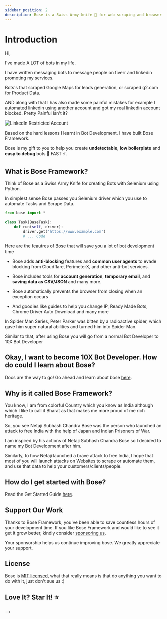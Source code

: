 ```yaml
---
sidebar_position: 2
description: Bose is a Swiss Army knife 🔪 for web scraping and browser automation 🤖 that helps you create bots fast. ⚡️
---
```


# Introduction

<!-- README will be like https://github.com/tailwindlabs/tailwindcss. This is for INTRODUCTION.     -->

Hi,

I've made A LOT of bots in my life.

I have written messaging bots to message people on fiverr and linkedin promoting my services.

Bots's that scraped Google Maps for leads generation, or scraped g2.com for Product Data.


AND along with that I has also made some painful mistakes for example I automated linkedin using another account and got my real linkedin account blocked. Pretty Painful Isn't it?

![LinkedIn Restricted Account](https://www.omkar.cloud/bose/assets/images/linkedin-restricted-4dc86138036cb000741c3c17ab5168a7.png)

Based on the hard lessons I learnt in Bot Development. I have built Bose Framework. 

Bose is my gift to you to help you create **undetectable**, **low boilerplate** and **easy to debug** bots 🤖 FAST ⚡️. 

## What is Bose Framework? 

Think of Bose as a Swiss Army Knife for creating Bots with Selenium using Python. 

In simplest sense Bose passes you Selenium driver which you use to automate Tasks and Scrape Data.


```python
from bose import *
        
class Task(BaseTask):
    def run(self, driver):
        driver.get('https://www.example.com')
        # ... Code
```

Here are the feautres of Bose that will save you a lot of bot development time 

- Bose adds **anti-blocking** features and **common user agents** to evade blocking from Cloudflare, PerimeterX, and other anti-bot services.

- Bose includes tools for **account generation**, **temporary email**, and **saving data as CSV/JSON** and many more.

- Bose automatically prevents the browser from closing when an exception occurs

- And goodies like guides to help you change IP, Ready Made Bots, Chrome Driver Auto Download and many more

In Spider Man Series, Peter Parker was bitten by a radioactive spider, which gave him super natural abilities and turned him into Spider Man. 

Similar to that, after using Bose you will go from a normal Bot Developer to 10X Bot Developer


## Okay, I want to become 10X Bot Developer. How do could I learn about Bose?

Docs are the way to go! Go ahead and learn about bose [here](https://www.omkar.cloud/bose/docs/tutorial/).


## Why is it called Bose Framework?

You know, I am from colorful Country which you know as India although which I like to call it Bharat as that makes me more proud of me rich heritage. 

So, you see Netaji Subhash Chandra Bose was the person who launched an attack to free India with the help of Japan and Indian Prisoners of War. 

I am inspired by his actions of Netaji Subhash Chandra Bose so I decided to name my Bot Development after him. 

Similarly, to how Netaji launched a brave attack to free India, I hope that most of you will launch attacks on Websites to scrape or automate them, and use that data to help your customers/clients/people.

## How do I get started with Bose? 

Read the Get Started Guide [here](https://www.omkar.cloud/bose/docs/tutorial/).


## Support Our Work

Thanks to Bose Framework, you've been able to save countless hours of your development time. If you like Bose Framework and would like to see it get it grow better, kindly consider [sponsoring us](https://github.com/sponsors/omkarcloud).

Your sponsorship helps us continue improving bose. We greatly appreciate your support.

## License

Bose is [MIT licensed](https://github.com/omkarcloud/bose/blob/master/LICENSE), what that really means is that do anything you want to do with it, just don't sue us :)

## Love It? Star It! ⭐


<!-- # The What and Why?

## 💡 What is Bose Framework?
Bose Framework is a framework built for selenium developers packed with best practices and tools created by experienced bot developers to help create **undetectable**, **low boilerplate** and **easy to debug** bots. 🤖 -->

<!-- It gives you the guidance and infrastructure to 

- create 100's of Accounts on target website
- automate tasks on a website 
- scrape contents of website -->
<!-- 
The single most important purpose is to give you the mental powers of experienced bot developers at your fingertips, saving you hours of development time. 👨🏻‍💻



Similar to how Django is to Bot Development

## 🤔 Why created Bose Framework?

Ever since I was a child, I had this urge of **helping** people. 

I have extensive experience in bot development, and I wanted to share my knowledge with others so that they could avoid the problems I faced when I was first starting out. 

I have created a framework that encapsulates the best practices I know of and hope that it will be a valuable resource for bot developers.

## 🤔 How can it help me?

Bose is Great Tool for you if you have following usecase: 

- Creation of 100's of Account on Target Website using Selenium.
- Automation of Websites heavily protected by Cloudflare/PerimeterX.
- Web Scraping of Websites heavily protected by Cloudflare/PerimeterX. 
- Needs opiniated framework that will give structure to your selenium based bots. -->

<!-- 
## 🙏 Dedication

I wanted to dedicate my framework to Netaji Subhash Chandra Bose. The man who gave Bharat freedom. -->



<!-- 





# Introduction

The Bose Scraping Framework is a full fledged scraping framework designed to simplify website scraping and automation using [Selenium](https://www.selenium.dev/). Think of it like Django for Web Automation. 

It comes equipped with several features, including:

- Pre-built web scraping solutions for sites like Google Maps, which means you won't have to do any additional work to scrape them
- Great debugging features to help you troubleshoot any issues that may arise
- Automatic adherence to best practices to avoid detection from anti-bot services like Cloudflare
- User agent rotation to ensure that you don't get blocked for using the same agent repeatedly
- Logging of HTML, errors, and screenshots to facilitate debugging
- Support retrying in case of failures
- Detection of bot detection by anti-bot services like Cloudflare, PerimeterX, and DataDome

## Getting the Most out of Bose

To get the most out of Bose, you should read the [Tutorial](tutorial/tutorial.md).

The tutorial is the best way to start your Bose adventure. It's readable and feature-ful. You'll go all the way from `git clone` to scraping Google Maps! And by the end, you should feel comfortable enough to scrape websites using Bose framework.

After you've read the tutorial and started your side project, We encourage you to read the Topics from Reference which interests you. 

Additionally, We warmly welcome you to Bose Community!

## How these Docs are Organized

As you can probably tell from the sidebar, Bose's docs are organized into two sections:

- [Tutorial](tutorial/tutorial.md)
- [Reference](/docs/category/reference/)
<!-- - [How To](/docs/category/how-to/) -->

<!-- The order isn't arbitrary. This is more or less the learning journey we have in mind for you.

While we expect you to read the tutorial from top to bottom (maybe even more than once?), we of course don't expect you to read the Reference To sections that way. The content in those sections is there on an as-needed basis. 

That said, there are some references you should consider reading at some point in your Bose learning journey. Especially if you want to become an advanced user. It's worth getting to know them inside and out. --> -->
